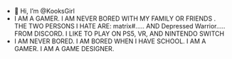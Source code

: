 - 👋 Hi, I’m @KooksGirl
- I AM A GAMER. I AM NEVER BORED WITH MY FAMILY OR FRIENDS . THE TWO PERSONS I HATE ARE:  matrix#..... AND Depressed Warrior..... FROM DISCORD. I LIKE TO PLAY ON PS5, VR, AND NINTENDO SWITCH
- I AM NEVER BORED. I AM BORED WHEN I HAVE SCHOOL. I AM A GAMER. I AM A GAME DESIGNER.
